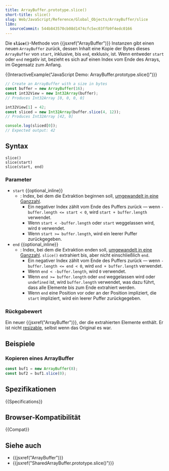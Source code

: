 ```yaml
---
title: ArrayBuffer.prototype.slice()
short-title: slice()
slug: Web/JavaScript/Reference/Global_Objects/ArrayBuffer/slice
l10n:
  sourceCommit: 544b843570cb08d1474cfc5ec03ffb9f4edc0166
---
```


Die **`slice()`**-Methode von {{jsxref("ArrayBuffer")}} Instanzen gibt einen neuen `ArrayBuffer` zurück, dessen Inhalt eine Kopie der Bytes dieses `ArrayBuffer` von `start`, inklusive, bis `end`, exklusiv, ist. Wenn entweder `start` oder `end` negativ ist, bezieht es sich auf einen Index vom Ende des Arrays, im Gegensatz zum Anfang.

{{InteractiveExample("JavaScript Demo: ArrayBuffer.prototype.slice()")}}

```js interactive-example
// Create an ArrayBuffer with a size in bytes
const buffer = new ArrayBuffer(16);
const int32View = new Int32Array(buffer);
// Produces Int32Array [0, 0, 0, 0]

int32View[1] = 42;
const sliced = new Int32Array(buffer.slice(4, 12));
// Produces Int32Array [42, 0]

console.log(sliced[0]);
// Expected output: 42
```

## Syntax

```js-nolint
slice()
slice(start)
slice(start, end)
```

### Parameter

- `start` {{optional_inline}}
  - : Index, bei dem die Extraktion beginnen soll, [umgewandelt in eine Ganzzahl](/de/docs/Web/JavaScript/Reference/Global_Objects/Number#integer_conversion).
    - Ein negativer Index zählt vom Ende des Puffers zurück — wenn `-buffer.length <= start < 0`, wird `start + buffer.length` verwendet.
    - Wenn `start < -buffer.length` oder `start` weggelassen wird, wird `0` verwendet.
    - Wenn `start >= buffer.length`, wird ein leerer Puffer zurückgegeben.
- `end` {{optional_inline}}
  - : Index, bei dem die Extraktion enden soll, [umgewandelt in eine Ganzzahl](/de/docs/Web/JavaScript/Reference/Global_Objects/Number#integer_conversion). `slice()` extrahiert bis, aber nicht einschließlich `end`.
    - Ein negativer Index zählt vom Ende des Puffers zurück — wenn `-buffer.length <= end < 0`, wird `end + buffer.length` verwendet.
    - Wenn `end < -buffer.length`, wird `0` verwendet.
    - Wenn `end >= buffer.length` oder `end` weggelassen wird oder `undefined` ist, wird `buffer.length` verwendet, was dazu führt, dass alle Elemente bis zum Ende extrahiert werden.
    - Wenn `end` eine Position vor oder an der Position impliziert, die `start` impliziert, wird ein leerer Puffer zurückgegeben.

### Rückgabewert

Ein neuer {{jsxref("ArrayBuffer")}}, der die extrahierten Elemente enthält. Er ist nicht [resizable](/de/docs/Web/JavaScript/Reference/Global_Objects/ArrayBuffer/resizable), selbst wenn das Original es war.

## Beispiele

### Kopieren eines ArrayBuffer

```js
const buf1 = new ArrayBuffer(8);
const buf2 = buf1.slice(0);
```

## Spezifikationen

{{Specifications}}

## Browser-Kompatibilität

{{Compat}}

## Siehe auch

- {{jsxref("ArrayBuffer")}}
- {{jsxref("SharedArrayBuffer.prototype.slice()")}}

